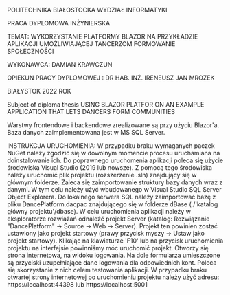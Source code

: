 ﻿POLITECHNIKA BIAŁOSTOCKA
WYDZIAŁ INFORMATYKI

PRACA DYPLOMOWA INŻYNIERSKA

TEMAT: WYKORZYSTANIE PLATFORMY BLAZOR NA
PRZYKŁADZIE APLIKACJI UMOŻLIWIAJĄCEJ TANCERZOM
FORMOWANIE SPOŁECZNOŚCI

WYKONAWCA: DAMIAN KRAWCZUN

OPIEKUN PRACY DYPLOMOWEJ : DR HAB. INŻ. IRENEUSZ JAN MROZEK

BIAŁYSTOK 2022 ROK

Subject of diploma thesis
USING BLAZOR PLATFOR ON AN EXAMPLE APPLICATION THAT
LETS DANCERS FORM COMMUNITIES

Warstwy frontendowe i backendowe zrealizowane są przy użyciu Blazor'a. Baza danych zaimplementowana jest w MS SQL Server.

INSTRUKCJA URUCHOMIENIA:
W przypadku braku wymaganych paczek NuGet należy zgodzić się w dowolnym momencie procesu uruchamiana na doinstalowanie ich.
Do poprawnego uruchomenia aplikacji poleca się użycie środowiska Visual Studio (2019 lub nowsze). 
Z pomocą tego środowiska należy uruchomić plik projektu (rozszerzenie .sln) znajdujący się w głównym folderze.
Zaleca się zaimportowanie struktury bazy danych wraz z danymi. W tym celu należy użyć wbudowanego w Visual Studio SQL Server Object Explorera.
Do lokalnego serwera SQL należy zaimportować bazę z pliku DancePlatform.dacpac znajdującego się w folderze dBase (./'katalog główny projektu'/dbase).
W celu uruchomienia aplikacji należy w eksploratorze rozwiażań odnaleźć projekt Server (katalog: Rozwiązanie "DancePlatform" -> Source -> Web -> Server).
Projekt ten powinien zostać ustawiony jako projekt startowy (prawy przycisk myszy -> Ustaw jako projekt startowy).
Klikając na klawiaturze 'F10' lub na przycisk uruchomienia projektu na interfejsie powinniśmy móc uruchomić projekt.
Otworzy się strona internetowa, na widoku logowania. Na dole formularza umieszczone są przyciski uzupełniające dane logowania dla odpowiednich kont.
Poleca się skorzystanie z nich celem testowania aplikacji.
W przypadku braku otwartej strony internetowej po uruchomieniu projektu należy użyć adresu:
https://localhost:44398
lub https://localhost:5001